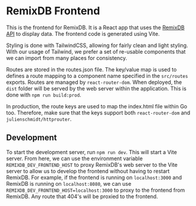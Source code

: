 # RemixDB Frontend

This is the frontend for RemixDB. It is a React app that uses the [RemixDB API](../api/README.md) to display data. The frontend code is generated using Vite.

Styling is done with TailwindCSS, allowing for fairly clean and light styling. With our usage of Tailwind, we prefer a set of re-usable components that we can import from many places for consistency.

Routes are stored in the routes.json file. The key/value map is used to defines a route mapping to a component name specified in the `src/routes` exports. Routes are managed by `react-router-dom`. When deployed, the `dist` folder will be served by the web server within the application. This is done with `npm run build:prod`.

In production, the route keys are used to map the index.html file within Go too. Therefore, make sure that the keys support both `react-router-dom` and `julienschmidt/httprouter`.

## Development

To start the development server, run `npm run dev`. This will start a Vite server. From here, we can use the environment variable `REMIXDB_DEV_FRONTEND_HOST` to proxy RemixDB's web server to the Vite server to allow us to develop the frontend without having to restart RemixDB. For example, if the frontend is running on `localhost:3000` and RemixDB is running on `localhost:8080`, we can use `REMIXDB_DEV_FRONTEND_HOST=localhost:3000` to proxy to the frontend from RemixDB. Any route that 404's will be proxied to the frontend.
